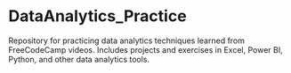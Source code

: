 # DataAnalytics_Practice
Repository for practicing data analytics techniques learned from FreeCodeCamp videos. Includes projects and exercises in Excel, Power BI, Python, and other data analytics tools.
